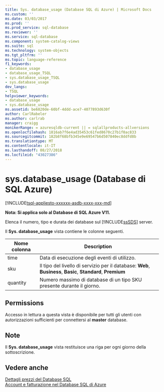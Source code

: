 ```yaml
---
title: Sys. database_usage (Database SQL di Azure) | Microsoft Docs
ms.custom: ''
ms.date: 03/03/2017
ms.prod: ''
ms.prod_service: sql-database
ms.reviewer: ''
ms.service: sql-database
ms.component: system-catalog-views
ms.suite: sql
ms.technology: system-objects
ms.tgt_pltfrm: ''
ms.topic: language-reference
f1_keywords:
- database_usage
- database_usage_TSQL
- sys.database_usage_TSQL
- sys.database_usage
dev_langs:
- TSQL
helpviewer_keywords:
- database_usage
- sys.database_usage
ms.assetid: be6820de-60bf-4ddd-ace7-4077893d630f
author: CarlRabeler
ms.author: carlrab
manager: craigg
monikerRange: = azuresqldb-current || = sqlallproducts-allversions
ms.openlocfilehash: 1816ab7f6e4ad35453c61fed8670c27b1f0ac833
ms.sourcegitcommit: 182b8f68bfb345e9e69547b6d507840ec8ddfd8b
ms.translationtype: MT
ms.contentlocale: it-IT
ms.lasthandoff: 08/27/2018
ms.locfileid: "43027386"
---
```

# <a name="sysdatabaseusage-azure-sql-database"></a>sys.database_usage (Database di SQL Azure)
[!INCLUDE[tsql-appliesto-xxxxxx-asdb-xxxx-xxx-md](../../includes/tsql-appliesto-xxxxxx-asdb-xxxx-xxx-md.md)]

  **Nota: Si applica solo al Database di SQL Azure V11.**  
  
 Elenca il numero, tipo e durata dei database sul [!INCLUDE[ssSDS](../../includes/sssds-md.md)] server.  
  
 Il **Sys. database_usage** vista contiene le colonne seguenti.  
  
|Nome colonna|Description|  
|-----------------|-----------------|  
|time|Data di esecuzione degli eventi di utilizzo.|  
|sku|Il tipo del livello di servizio per il database: **Web**, **Business**, **Basic**, **Standard**, **Premium**|  
|quantity|Numero massimo di database di un tipo SKU presente durante il giorno.|  
  
## <a name="permissions"></a>Permissions  
 Accesso in lettura a questa vista è disponibile per tutti gli utenti con autorizzazioni sufficienti per connettersi al **master** database.  
  
## <a name="remarks"></a>Note  
 Il **Sys. database_usage** vista restituisce una riga per ogni giorno della sottoscrizione.  
  
## <a name="see-also"></a>Vedere anche  
 [Dettagli prezzi del Database SQL](http://go.microsoft.com/fwlink/?LinkID=394978)   
 [Account e fatturazione nel Database SQL di Azure](http://msdn.microsoft.com/library/windowsazure/ee621788.aspx)  
  
  
